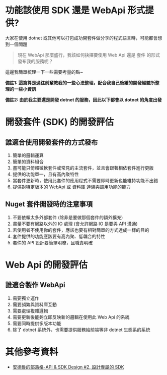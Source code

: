 # 功能該使用 SDK 還是 WebApi 形式提供?


大家在使用 dotnet 或其他可以打包成功開套件做分享的程式語言時，可能都會想到一個問題

> 現在 WebApi 那麼盛行，我該如何抉擇要使用 Web Api 還是 套件 的形式發布我的服務呢？

這邊我簡單梳理一下一些需要考量的點~

<!--more-->

**備註1: 這篇算是過往前輩教我的一些心法整理，配合我自己後續的開發經驗所整理的一些小資訊**

**備註2: 由於我主要還是開發 dotnet 的服務，因此以下都會以 dotnet 的角度出發**

# 開發套件 (SDK) 的開發評估

## 誰適合使用開發套件的方式發布

1. 簡單的邏輯運算
2. 簡單的資料組合
3. 盡可能只倚賴微軟套件或常見的主流套件，並且會跟著相依套件進行更版
4. 提供的功能單一，且有高內聚特性
5. 當套件更新時，使用此套件的應用程式不需要即時更新也能維持功能不出錯
6. 提供對特定版本的 WebApi 或 資料庫 連線與調用功能的能力

## Nuget 套件開發時的注意事項

1. 不要依賴太多外部套件 (除非是要做那個套件的額外擴充)
2. 盡量不要有網路以外的 IO 處理 (會允許網路 IO 是要與 API 溝通)
3. 若使用者不使用你的套件，應該也要有相對簡單的方式達成一樣的目的
4. 套件提供的功能應該要有高內聚、低耦合的特性
5. 套件的 API 設計要簡單明瞭，且職責明確

# Web Api 的開發評估

## 誰適合製作 WebApi

1. 需要獨立運作
2. 需要頻繁與資料庫互動
3. 需要處理複雜邏輯
4. 需要更新後能夠立即反映新的邏輯在使用此 Web Api 的系統
5. 需要同時提供多版本功能
6. 除了 dotnet 系統外，也需要提供服務給前端等非 dotnet 生態系的系統

# 其他參考資料

- [安德魯的部落格-API & SDK Design #2, 設計專屬的 SDK](https://columns.chicken-house.net/2016/10/23/microservice4/)

